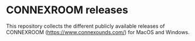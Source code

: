 # CONNEXROOM releases

This repository collects the different publicly available releases of CONNEXROOM (https://www.connexounds.com/) for MacOS and Windows.
